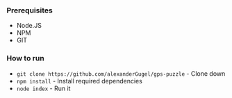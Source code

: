 ### Prerequisites

- Node.JS
- NPM
- GIT

### How to run

- `git clone https://github.com/alexanderGugel/gps-puzzle` - Clone down
- `npm install` - Install required dependencies
- `node index` - Run it

